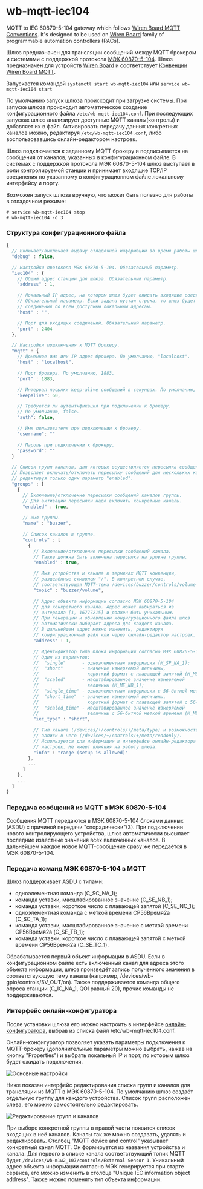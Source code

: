 # wb-mqtt-iec104
MQTT to IEC 60870-5-104 gateway which follows [Wiren Board MQTT Conventions](https://github.com/wirenboard/homeui/blob/master/conventions.md).
It's designed to be used on [Wiren Board](https://wirenboard.com/en) family of programmable automation controllers (PACs).

Шлюз предназначен для трансляции сообщений между MQTT брокером и системами с поддержкой протокола [МЭК 60870-5-104](https://ru.wikipedia.org/wiki/IEC_60870-5).
Шлюз предназначен для устройств [Wiren Board](https://wirenboard.com/ru) и соответствует [Конвенции Wiren Board MQTT](https://github.com/wirenboard/homeui/blob/master/conventions.md).

Запускается командой `systemctl start wb-mqtt-iec104` или `service wb-mqtt-iec104 start`

По умолчанию запуск шлюза происходит при загрузке системы. При запуске шлюза происходит автоматическое создание конфигурационного файла `/etc/wb-mqtt-iec104.conf`. При последующих запусках шлюз анализирует доступные MQTT каналы(контролы) и добавляет их в файл. Активировать передачу данных конкретных каналов можно, редактируя `/etc/wb-mqtt-iec104.conf`, либо воспользовавшись онлайн-редактором настроек.

Шлюз подключается к заданному MQTT брокеру и подписывается на сообщения от каналов, указанных в конфигурационном файле. В системах с поддержкой протокола МЭК 60870-5-104 шлюз выступает в роли контролируемой станции и принимает входящие TCP/IP соединения по указанному в конфигурационном файле локальному интерфейсу и порту.

Возможен запуск шлюза вручную, что может быть полезно для работы в отладочном режиме:
```
# service wb-mqtt-iec104 stop
# wb-mqtt-iec104 -d 3
```

<div style="page-break-after: always;"></div>

### Структура конфигурационного файла

```javascript
{
  // Включает/выключает выдачу отладочной информации во время работы шлюза.
  "debug" : false,

  // Настройки протокола МЭК 60870-5-104. Обязательный параметр.
  "iec104" : {
    // Общий адрес станции для шлюза. Обязательный параметр.
    "address" : 1,

    // Локальный IP адрес, на котором шлюз будет ожидать входящие соединения.
    // Обязательный параметр. Если задана пустая строка, то шлюз будет ожидать 
    // соединения по всем доступным локальным адресам.
    "host" : "",

    // Порт для входящих соединений. Обязательный параметр.
    "port" : 2404
  },

  // Настройки подключения к MQTT брокеру.
  "mqtt" : {
    // Доменное имя или IP адрес брокера. По умолчанию, "localhost".
    "host" : "localhost",

    // Порт брокера. По умолчанию, 1883.
    "port" : 1883,

    // Интервал посылки keep-alive сообщений в секундах. По умолчанию, 60.
    "keepalive": 60,

    // Требуется ли аутентификация при подключении к брокеру.
    // По умолчанию, false.
    "auth": false,

    // Имя пользователя при подключении к брокеру.
    "username": ""

    // Пароль при подключении к брокеру.
    "password": ""
  }

  // Список групп каналов, для которых осуществляется пересылка сообщений.
  // Позволяет включать/отключать пересылку сообщений для нескольких каналов,
  // редактируя только один параметр "enabled".
  "groups" : [
    {
      // Включение/отключение пересылки сообщений каналов группы.
      // Для активации пересылки надо включить конкретные каналы.
      "enabled" : true,
  
      // Имя группы.
      "name" : "buzzer",

      // Список каналов в группе.
      "controls" : [
        {
          // Включение/отключение пересылки сообщений канала.
          // Также должна быть включена пересылка на уровне группы.
          "enabled" : true,

          // Имя устройства и канала в терминах MQTT конвенции,
          // разделённые символом "/". В конкретном случае,
          // соответствующая MQTT-тема /devices/buzzer/controls/volume
          "topic" : "buzzer/volume",

          // Адрес объекта информации согласно МЭК 60870-5-104
          // для конкретного канала. Адрес может выбираться из
          // интервала [1, 16777215] и должен быть уникальным.
          // При генерации и обновлении конфигурационного файла шлюз
          // автоматически выбирает адреса для каждого канала.
          // В дальнейшем адрес можно изменить, редактируя
          // конфигурационный файл или через онлайн-редактор настроек.
          "address" : 1,

          // Идентификатор типа блока информации согласно МЭК 60870-5-104
          // Один из вариантов:
          //  "single"      - одноэлементная информация (М_SP_NA_1);
          //  "short"       - значение измеряемой величины, 
          //                  короткий формат с плавающей запятой (М_ME_NC_1);
          //  "scaled"      - масштабированное значение измеряемой
          //                  величины (М_ME_NB_1);
          //  "single_time" - одноэлементная информация c 56-битной меткой времени (M_SP_TB_1);
          //  "short_time"  - значение измеряемой величины, 
          //                  короткий формат с плавающей запятой c 56-битной меткой времени (M_ME_TF_1);
          //  "scaled_time" - масштабированное значение измеряемой
          //                  величины c 56-битной меткой времени (M_ME_TE_1);
          "iec_type" : "short",

          // Тип канала (/devices/+/controls/+/meta/type) и возможность 
          // записи в него (/devices/+/controls/+/meta/readonly).
          // Используется для информации в интерфейсе онлайн-редактора
          // настроек. Не имеет влияния на работу шлюза.
          "info" : "range (setup is allowed)"
        },
        ...
      ]
    },
    ...
  ]
}
```

<div style="page-break-after: always;"></div>

### Передача сообщений из MQTT в МЭК 60870-5-104

Сообщения MQTT передаются в МЭК 60870-5-104 блоками данных (ASDU) с причиной передачи "спорадически"(3). При подключении нового контролирующего устройства, шлюз автоматически высылает последние известные значения всех включенных каналов. В дальнейшем каждое новое MQTT-сообщение сразу же передаётся в МЭК 60870-5-104.

### Передача команд МЭК 60870-5-104 в MQTT

Шлюз поддерживает ASDU с типами:
- одноэлементная команда (C_SC_NA_1);
- команда уставки, масштабированное значение (C_SE_NB_1);
- команда уставки, короткое число с плавающей запятой (C_SE_NC_1);
- одноэлементная команда с меткой времени СР56Время2а (C_SC_TA_1);
- команда уставки, масштабированное значение с меткой времени СР56Время2а (C_SE_TB_1);
- команда уставки, короткое число с плавающей запятой с меткой времени СР56Время2а (C_SE_TC_1).

Обрабатывается первый объект информации в ASDU. Если в конфигурационном файле есть включенный канал для адреса этого объекта информации, шлюз произведёт запись полученного значения в соответствующую тему канала (например, /devices/wb-gpio/controls/5V_OUT/on).
Также поддерживается команда общего опроса станции (C_IC_NA_1, QOI равный 20), прочие команды не поддерживаются.

<div style="page-break-after: always;"></div>

### Интерфейс онлайн-конфигуратора

После установки шлюза его можно настроить в интерфейсе [онлайн-конфигуратора](https://wirenboard.com/wiki/%D0%92%D0%B5%D0%B1-%D0%B8%D0%BD%D1%82%D0%B5%D1%80%D1%84%D0%B5%D0%B9%D1%81_Wiren_Board#Settings_-.3E_Configs_.28.D0.9D.D0.B0.D1.81.D1.82.D1.80.D0.BE.D0.B9.D0.BA.D0.B8_-.3E_.D0.9A.D0.BE.D0.BD.D1.84.D0.B8.D0.B3.D1.83.D1.80.D0.B8.D1.80.D0.BE.D0.B2.D0.B0.D0.BD.D0.B8.D0.B5.29), выбрав из списка файл /etc/wb-mqtt-iec104.conf.

Онлайн-конфигуратор позволяет указать параметры подключения к MQTT-брокеру (дополнительные параметры можно выбрать, нажав на кнопку "Properties") и выбрать локальный IP и порт, по которым шлюз будет ожидать подключения.

![Основные настройки](docs/image1.png)

Ниже показан интерфейс редактирования списка групп и каналов для трансляции из MQTT в МЭК 60870-5-104. По умолчанию шлюз создаёт отдельную группу для каждого устройства. Список групп расположен слева, его можно самостоятельно редактировать.

![Редактирование групп и каналов](docs/image2.png)

При выборе конкретной группы в правой части появится список входящих в неё каналов. Каналы так же можно создавать, удалять и редактировать. Столбец "MQTT device and control" указывает конкретный канал MQTT. Он формируется из названия устройства и канала. Для первого в списке канала соответствующий топик MQTT будет `/devices/wb-m1w2_107/controls/External Sensor 1`. Уникальный адрес объекта информации согласно МЭК генерируется при старте сервиса, его можно изменить в столбце "Unique IEC information object address". Также можно поменять тип объекта информации.
